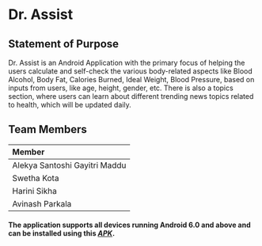 # Dr. Assist

## Statement of Purpose

Dr. Assist is an Android Application with the primary focus of helping the users calculate and self-check the various body-related aspects like Blood Alcohol, Body Fat, Calories Burned, Ideal Weight, Blood Pressure, based on inputs from users, like age, height, gender, etc. There is also a topics section, where users can learn about different trending news topics related to health, which will be updated daily.

## Team Members
|Member|
|:------|
|Alekya Santoshi Gayitri Maddu|
|Swetha Kota|
|Harini Sikha|
|Avinash Parkala|


#### The application supports all devices running Android 6.0 and above and can be installed using this [***APK***](apk/Dr.Assist.apk).



